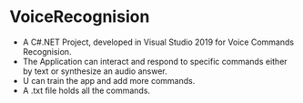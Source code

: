 # VoiceRecognision

* A C#.NET Project, developed in Visual Studio 2019 for Voice Commands Recognision.
* The Application can interact and respond to specific commands either by text or synthesize an audio answer.
* U can train the app and add more commands.
* A .txt file holds all the commands.
